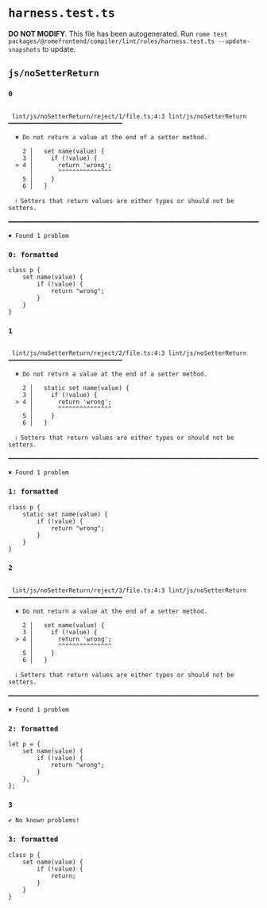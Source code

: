 # `harness.test.ts`

**DO NOT MODIFY**. This file has been autogenerated. Run `rome test packages/@romefrontend/compiler/lint/rules/harness.test.ts --update-snapshots` to update.

## `js/noSetterReturn`

### `0`

```

 lint/js/noSetterReturn/reject/1/file.ts:4:3 lint/js/noSetterReturn ━━━━━━━━━━━━━━━━━━━━━━━━━━━━━━━━

  ✖ Do not return a value at the end of a setter method.

    2 │   set name(value) {
    3 │     if (!value) {
  > 4 │       return 'wrong';
      │       ^^^^^^^^^^^^^^^
    5 │     }
    6 │   }

  ℹ Setters that return values are either typos or should not be setters.

━━━━━━━━━━━━━━━━━━━━━━━━━━━━━━━━━━━━━━━━━━━━━━━━━━━━━━━━━━━━━━━━━━━━━━━━━━━━━━━━━━━━━━━━━━━━━━━━━━━━

✖ Found 1 problem

```

### `0: formatted`

```
class p {
	set name(value) {
		if (!value) {
			return "wrong";
		}
	}
}

```

### `1`

```

 lint/js/noSetterReturn/reject/2/file.ts:4:3 lint/js/noSetterReturn ━━━━━━━━━━━━━━━━━━━━━━━━━━━━━━━━

  ✖ Do not return a value at the end of a setter method.

    2 │   static set name(value) {
    3 │     if (!value) {
  > 4 │       return 'wrong';
      │       ^^^^^^^^^^^^^^^
    5 │     }
    6 │   }

  ℹ Setters that return values are either typos or should not be setters.

━━━━━━━━━━━━━━━━━━━━━━━━━━━━━━━━━━━━━━━━━━━━━━━━━━━━━━━━━━━━━━━━━━━━━━━━━━━━━━━━━━━━━━━━━━━━━━━━━━━━

✖ Found 1 problem

```

### `1: formatted`

```
class p {
	static set name(value) {
		if (!value) {
			return "wrong";
		}
	}
}

```

### `2`

```

 lint/js/noSetterReturn/reject/3/file.ts:4:3 lint/js/noSetterReturn ━━━━━━━━━━━━━━━━━━━━━━━━━━━━━━━━

  ✖ Do not return a value at the end of a setter method.

    2 │   set name(value) {
    3 │     if (!value) {
  > 4 │       return 'wrong';
      │       ^^^^^^^^^^^^^^^
    5 │     }
    6 │   }

  ℹ Setters that return values are either typos or should not be setters.

━━━━━━━━━━━━━━━━━━━━━━━━━━━━━━━━━━━━━━━━━━━━━━━━━━━━━━━━━━━━━━━━━━━━━━━━━━━━━━━━━━━━━━━━━━━━━━━━━━━━

✖ Found 1 problem

```

### `2: formatted`

```
let p = {
	set name(value) {
		if (!value) {
			return "wrong";
		}
	},
};

```

### `3`

```
✔ No known problems!

```

### `3: formatted`

```
class p {
	set name(value) {
		if (!value) {
			return;
		}
	}
}

```
